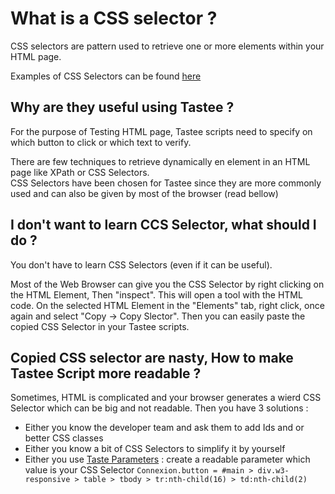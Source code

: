 # What is a CSS selector ?

CSS selectors are pattern used to retrieve one or more elements within your HTML page.

Examples of CSS Selectors can be found [here](http://htmldog.com/references/css/selectors/)

## Why are they useful using Tastee ?

For the purpose of Testing HTML page, Tastee scripts need to specify on which button to click or which text to verify.

There are few techniques to retrieve dynamically en element in an HTML page like XPath or CSS Selectors.  
CSS Selectors have been chosen for Tastee since they are more commonly used and can also be given by most of the browser (read bellow)

## I don't want to learn CCS Selector, what should I do ?

You don't have to learn CSS Selectors (even if it can be useful).

Most of the Web Browser can give you the CSS Selector by right clicking on the HTML Element, Then "inspect". This will open a tool with the HTML code. On the selected HTML Element in the "Elements" tab, right click, once again and select "Copy -> Copy Slector". Then you can easily paste the copied CSS Selector in your Tastee scripts.

## Copied CSS selector are nasty, How to make Tastee Script more readable ?

Sometimes, HTML is complicated and your browser generates a wierd CSS Selector which can be big and not readable. Then you have 3 solutions :

* Either you know the developer team and ask them to add Ids and or better CSS classes
* Either you know a bit of CSS Selectors to simplify it by yourself
* Either you use [Taste Parameters](./tastee-parameters.md) : create a readable parameter which value is your CSS Selector `Connexion.button = #main > div.w3-responsive > table > tbody > tr:nth-child(16) > td:nth-child(2)`
